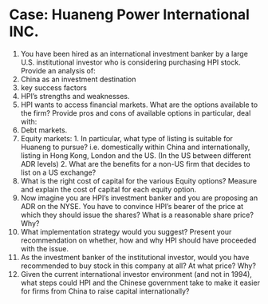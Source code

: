 # Case: Huaneng Power International INC.

1. You have been hired as an international investment banker by a large U.S. institutional investor who is considering purchasing HPI stock. Provide an analysis of:
1. China as an investment destination
2. key success factors
3. HPI’s strengths and weaknesses.
2. HPI wants to access financial markets. What are the options available to the firm? Provide pros and cons of available options in particular, deal with:
  1. Debt markets.
  2. Equity markets:
    1. In particular, what type of listing is suitable for Huaneng to pursue? i.e. domestically within China and internationally, listing in Hong Kong, London and the US. (In the US between different ADR levels)
    2. What are the benefits for a non-US firm that decides to list on a US exchange?
3. What is the right cost of capital for the various Equity options? Measure and explain the cost of capital for each equity option.
4. Now imagine you are HPI’s investment banker and you are proposing an ADR on the NYSE. You have to convince HPI’s bearer of the price at which they should issue the shares? What is a reasonable share price? Why?
5. What implementation strategy would you suggest? Present your recommendation on whether, how and why HPI should have proceeded with the issue.
6. As the investment banker of the institutional investor, would you have recommended to buy stock in this company at all? At what price? Why?
7. Given the current international investor environment (and not in 1994), what steps could HPI and the Chinese government take to make it easier for firms from China to raise capital internationally?